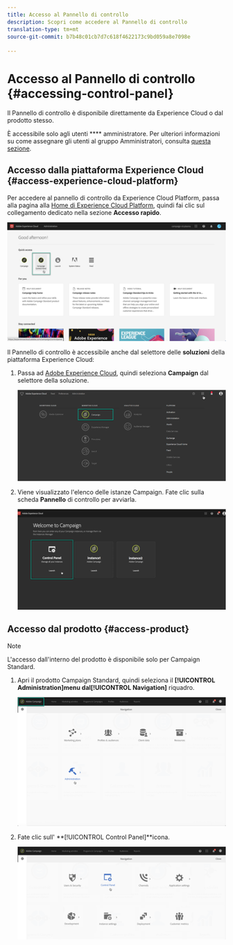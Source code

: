 ```yaml
---
title: Accesso al Pannello di controllo
description: Scopri come accedere al Pannello di controllo
translation-type: tm+mt
source-git-commit: b7b48c01cb7d7c618f4622173c9bd059a8e7098e

---
```



# Accesso al Pannello di controllo {#accessing-control-panel}

Il Pannello di controllo è disponibile direttamente da Experience Cloud o dal prodotto stesso.

È accessibile solo agli utenti **** amministratore. Per ulteriori informazioni su come assegnare gli utenti al gruppo Amministratori, consulta [questa sezione](../../discover/using/managing-permissions.md).

## Accesso dalla piattaforma Experience Cloud {#access-experience-cloud-platform}

Per accedere al pannello di controllo da Experience Cloud Platform, passa alla pagina alla [Home di Experience Cloud Platform](https://amc.experiencecloud.adobe.com/), quindi fai clic sul collegamento dedicato nella sezione **Accesso  rapido**.

![](assets/do-not-localize/quickaccess.png)

Il Pannello di controllo è accessibile anche dal selettore delle **soluzioni** della piattaforma Experience Cloud:

1. Passa ad [Adobe Experience Cloud](https://amc.experiencecloud.adobe.com/), quindi seleziona **Campaign** dal selettore della soluzione.

   ![](assets/do-not-localize/control_panel_access1.png)

1. Viene visualizzato l&#39;elenco delle istanze Campaign. Fate clic sulla scheda **Pannello** di controllo per avviarla.

   ![](assets/do-not-localize/control_panel_access2.png)

## Accesso dal prodotto {#access-product}

>[!NOTE]
>
>L&#39;accesso dall&#39;interno del prodotto è disponibile solo per Campaign Standard.

1. Apri il prodotto Campaign Standard, quindi seleziona il **[!UICONTROL Administration]**menu dal**[!UICONTROL Navigation]** riquadro.

   ![](assets/control_panel_access3.png)

1. Fate clic sull&#39; **[!UICONTROL Control Panel]**icona.

   ![](assets/control_panel_access4.png)
